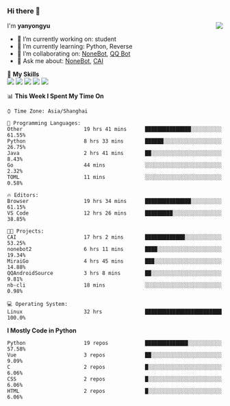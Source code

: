 ### Hi there 👋

<a href="#">
  <img align="right" src="https://github-readme-stats.vercel.app/api?username=yanyongyu&count_private=true&show_icons=true&bg_color=15,f2f7fd,E0EAFC" />
</a>

I'm **yanyongyu**

- 🔭 I’m currently working on: student
- 🌱 I’m currently learning: Python, Reverse
- 👯 I’m collaborating on: [NoneBot](https://github.com/nonebot), [QQ Bot](https://github.com/Mrs4s/go-cqhttp)
- 💬 Ask me about: [NoneBot](https://github.com/nonebot), [CAI](https://github.com/cscs181/CAI)

🌟 **My Skills**  
![](https://img.shields.io/badge/-Python-3e74a2?style=flat-square&logo=Python&logoColor=fff)
![](https://img.shields.io/badge/-Vue-4fc08d?style=flat-square&logo=Vue.js&logoColor=fff)
![](https://img.shields.io/badge/-Node.js-339933?style=flat-square&logo=Node.js&logoColor=fff)
![](https://img.shields.io/badge/-Docker-2496ED?style=flat-square&logo=Docker&logoColor=fff)
![](https://img.shields.io/badge/-Linux-000000?style=flat-square&logo=Linux&logoColor=fff)

<!--START_SECTION:waka-->
📊 **This Week I Spent My Time On** 

```text
⌚︎ Time Zone: Asia/Shanghai

💬 Programming Languages: 
Other                    19 hrs 41 mins      ███████████████░░░░░░░░░░   61.55% 
Python                   8 hrs 33 mins       ██████░░░░░░░░░░░░░░░░░░░   26.75% 
Java                     2 hrs 41 mins       ██░░░░░░░░░░░░░░░░░░░░░░░   8.43% 
Go                       44 mins             ░░░░░░░░░░░░░░░░░░░░░░░░░   2.32% 
TOML                     11 mins             ░░░░░░░░░░░░░░░░░░░░░░░░░   0.58%

🔥 Editors: 
Browser                  19 hrs 34 mins      ███████████████░░░░░░░░░░   61.15% 
VS Code                  12 hrs 26 mins      █████████░░░░░░░░░░░░░░░░   38.85%

🐱‍💻 Projects: 
CAI                      17 hrs 2 mins       █████████████░░░░░░░░░░░░   53.25% 
nonebot2                 6 hrs 11 mins       ████░░░░░░░░░░░░░░░░░░░░░   19.34% 
MiraiGo                  4 hrs 45 mins       ███░░░░░░░░░░░░░░░░░░░░░░   14.88% 
QQAndroidSource          3 hrs 8 mins        ██░░░░░░░░░░░░░░░░░░░░░░░   9.81% 
nb-cli                   18 mins             ░░░░░░░░░░░░░░░░░░░░░░░░░   0.98%

💻 Operating System: 
Linux                    32 hrs              █████████████████████████   100.0%

```

**I Mostly Code in Python** 

```text
Python                   19 repos            ██████████████░░░░░░░░░░░   57.58% 
Vue                      3 repos             ██░░░░░░░░░░░░░░░░░░░░░░░   9.09% 
C                        2 repos             █░░░░░░░░░░░░░░░░░░░░░░░░   6.06% 
CSS                      2 repos             █░░░░░░░░░░░░░░░░░░░░░░░░   6.06% 
HTML                     2 repos             █░░░░░░░░░░░░░░░░░░░░░░░░   6.06%

```



<!--END_SECTION:waka-->
